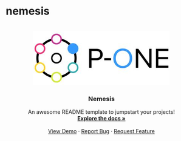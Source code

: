 # nemesis

<!-- PROJECT LOGO -->
<br />
<div align="center">
  <a href="https://github.com/ArturoLlorente/nemesis">
    <img src="images/P-ONE_logo.jpg" alt="Logo">
  </a>

  <h3 align="center">Nemesis</h3>

  <p align="center">
    An awesome README template to jumpstart your projects!
    <br />
    <a href="https://github.com/ArturoLlorente/nemesis"><strong>Explore the docs »</strong></a>
    <br />
    <br />
    <a href="https://github.com/ArturoLlorente/nemesis">View Demo</a>
    ·
    <a href="https://github.com/ArturoLlorente/nemesis">Report Bug</a>
    ·
    <a href="https://github.com/ArturoLlorente/nemesis">Request Feature</a>
  </p>
</div>